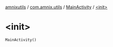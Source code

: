 [amnixutils](../../index.md) / [com.amnix.utils](../index.md) / [MainActivity](index.md) / [&lt;init&gt;](./-init-.md)

# &lt;init&gt;

`MainActivity()`